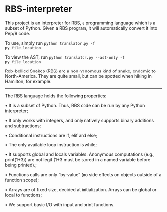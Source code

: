 # RBS-interpreter

This project is an interpreter for RBS, a programming language which is a subset of Python. Given a RBS program, it will automatically convert it into Pep/9 code.

To use, simply run <code>python translator.py -f py_file_location</code>

To view the AST, run <code>python translator.py --ast-only -f py_file_location</code>

Reb-bellied Snakes (RBS) are a non-venomous kind of snake, endemic to North-America. They are quite small, but can be spotted
when hiking in Hamilton, for example.

----
The RBS language holds the following properties:

• It is a subset of Python. Thus, RBS code can be run by any Python interpreter;

• It only works with integers, and only natively supports binary additions and subtractions;

• Conditional instructions are if, elif and else;

• The only available loop instruction is while;

• It supports global and locals variables. Anonymous computations (e.g., print(1+3)) are not legit (1+3 must be stored in a named variable before being printed).;

• Functions calls are only “by-value” (no side effects on objects outside of a function scope);

• Arrays are of fixed size, decided at initialization. Arrays can be global or local to functions;

• We support basic I/O with input and print functions.


